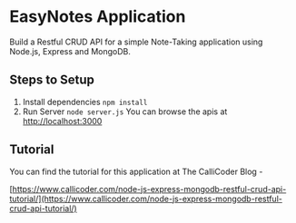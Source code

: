 # EasyNotes Application

Build a Restful CRUD API for a simple Note-Taking application using Node.js, Express and MongoDB.

## Steps to Setup

1. Install dependencies
   `npm install`
2. Run Server
   `node server.js`
   You can browse the apis at [http://localhost:3000](http://localhost:3000)

## Tutorial

You can find the tutorial for this application at The CalliCoder Blog -

[https://www.callicoder.com/node-js-express-mongodb-restful-crud-api-tutorial/](https://www.callicoder.com/node-js-express-mongodb-restful-crud-api-tutorial/)
